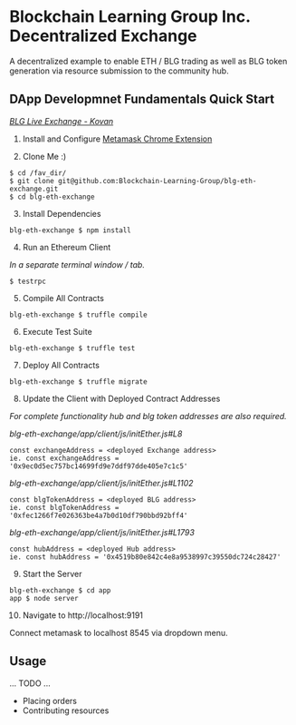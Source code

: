 # Blockchain Learning Group Inc. Decentralized Exchange
A decentralized example to enable ETH / BLG trading as well as BLG token generation via resource submission to the community hub.

## DApp Developmnet Fundamentals Quick Start

_[BLG Live Exchange - Kovan](https://ipfs.io/ipfs/QmWHnpKds9JUKPwPsPdqQZVwep2dLBfZz3tDCDTqAAUw4B/home.html)_

1. Install and Configure [Metamask Chrome Extension](https://chrome.google.com/webstore/detail/metamask/nkbihfbeogaeaoehlefnkodbefgpgknn?hl=en)

2. Clone Me :)
```
$ cd /fav_dir/
$ git clone git@github.com:Blockchain-Learning-Group/blg-eth-exchange.git
$ cd blg-eth-exchange
```

3. Install Dependencies
```
blg-eth-exchange $ npm install
```

4. Run an Ethereum Client

  *In a separate terminal window / tab.*
```
$ testrpc
```

5. Compile All Contracts
```
blg-eth-exchange $ truffle compile
```

6. Execute Test Suite
```
blg-eth-exchange $ truffle test
```

7. Deploy All Contracts
```
blg-eth-exchange $ truffle migrate
```

8. Update the Client with Deployed Contract Addresses

  *For complete functionality hub and blg token addresses are also required.*

  *blg-eth-exchange/app/client/js/initEther.js#L8*
```
const exchangeAddress = <deployed Exchange address>
ie. const exchangeAddress = '0x9ec0d5ec757bc14699fd9e7ddf97dde405e7c1c5'
```

  *blg-eth-exchange/app/client/js/initEther.js#L1102*
```
const blgTokenAddress = <deployed BLG address>
ie. const blgTokenAddress = '0xfec1266f7e026363be4a7b0d10df790bbd92bff4'
```

  *blg-eth-exchange/app/client/js/initEther.js#L1793*
```
const hubAddress = <deployed Hub address>
ie. const hubAddress = '0x4519b80e842c4e8a9538997c39550dc724c28427'
```

9. Start the Server
```
blg-eth-exchange $ cd app
app $ node server
```

10. Navigate to http://localhost:9191

Connect metamask to localhost 8545 via dropdown menu.

## Usage
... TODO ...
- Placing orders
- Contributing resources
